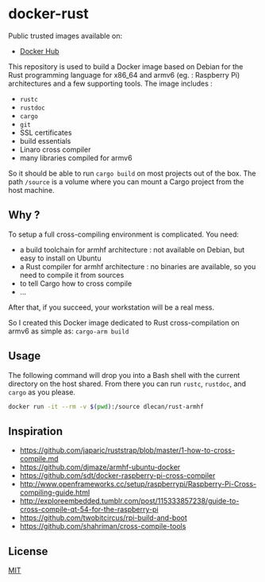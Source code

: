 # docker-rust

Public trusted images available on:

* [Docker Hub](https://registry.hub.docker.com/u/dlecan/rust-x86_64-armv6/)

This repository is used to build a Docker image based on Debian for the Rust programming language for x86_64 and armv6 (eg. : Raspberry Pi) architectures and a few supporting tools. The image includes :
- `rustc`
- `rustdoc`
- `cargo`
- `git`
- SSL certificates
- build essentials
- Linaro cross compiler
- many libraries compiled for armv6

So it should be able to run `cargo build` on most projects out of the box. The path `/source` is a volume where you can mount a Cargo project from the host machine.

## Why ?

To setup a full cross-compiling environment is complicated. You need:
- a build toolchain for armhf architecture : not available on Debian, but easy to install on Ubuntu
- a Rust compiler for armhf architecture : no binaries are available, so you need to compile it from sources
- to tell Cargo how to cross compile
- ...

After that, if you succeed, your workstation will be a real mess.

So I created this Docker image dedicated to Rust cross-compilation on armv6 as simple as: `cargo-arm build`

## Usage

The following command will drop you into a Bash shell with the current directory on the host shared. From there you can run `rustc`, `rustdoc`, and `cargo` as you please.

``` bash
docker run -it --rm -v $(pwd):/source dlecan/rust-armhf
```

## Inspiration

- https://github.com/japaric/ruststrap/blob/master/1-how-to-cross-compile.md
- https://github.com/djmaze/armhf-ubuntu-docker
- https://github.com/sdt/docker-raspberry-pi-cross-compiler
- http://www.openframeworks.cc/setup/raspberrypi/Raspberry-Pi-Cross-compiling-guide.html
- http://exploreembedded.tumblr.com/post/115333857238/guide-to-cross-compile-qt-54-for-the-raspberry-pi
- https://github.com/twobitcircus/rpi-build-and-boot
- https://github.com/shahriman/cross-compile-tools


## License

[MIT](http://opensource.org/licenses/MIT)
